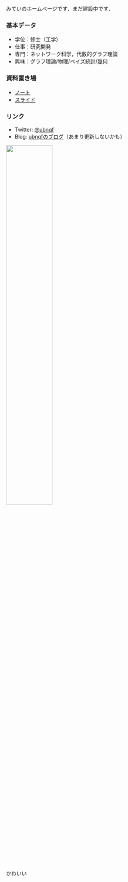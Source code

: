 <head>
<meta name="twitter:title" content="test用HP" />
<meta name="twitter:description" content="リンクプレビューの表示テスト w/ twitter cards" />
<meta property="og:title" content="test用HP" />
<meta property="og:description" content="リンクプレビューの表示テスト w/ open graph" />
</head>

みていのホームページです．まだ建設中です．

### 基本データ

- 学位：修士（工学）
- 仕事：研究開発
- 専門：ネットワーク科学，代数的グラフ理論
- 興味：グラフ理論/物理/ベイズ統計/幾何

### 資料置き場

- [ノート](https://ubnqf.github.io/note/note)
- [スライド](https://ubnqf.github.io/slide/slide)

### リンク

- Twitter: [@ubnqf](https://twitter.com/ubnqf)
- Blog: [ubnqfのブログ](http://ubnqf.hatenablog.com/)（あまり更新しないかも）

<p><img src="https://user-images.githubusercontent.com/44899955/74083367-a87cd000-4aa6-11ea-83d8-b67938d80447.jpg" width="50%" height="50%"> </p>
かわいい
